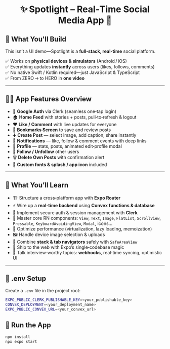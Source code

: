<h1 align="center">✨ Spotlight – Real‑Time Social Media App 🚀</h1>

## 🎯 What You'll Build

This isn’t a UI demo—Spotlight is a **full‑stack, real‑time** social platform.

✅ Works on **physical devices & simulators** (Android / iOS)  
✅ Everything updates **instantly** across users (likes, follows, comments)  
✅ No native Swift / Kotlin required—just JavaScript & TypeScript  
✅ From ZERO → to HERO in **one video**

---

## 🧑‍🍳 App Features Overview

- 🔐 **Google Auth** via Clerk (seamless one‑tap login)
- 🏠 **Home Feed** with stories + posts, pull‑to‑refresh & logout
- ❤️ **Like / Comment** with live updates for everyone
- 📑 **Bookmarks Screen** to save and review posts
- ➕ **Create Post** — select image, add caption, share instantly
- 🔔 **Notifications** — like, follow & comment events with deep links
- 👤 **Profile** — stats, posts, animated edit‑profile modal
- 🔄 **Follow / Unfollow** other users
- 🗑️ **Delete Own Posts** with confirmation alert
- 🎨 **Custom fonts & splash / app icon** included

---

## 🧠 What You’ll Learn

- 🏗️ Structure a cross‑platform app with **Expo Router**
- ⚡ Wire up a **real‑time backend** using **Convex functions & database**
- 🔑 Implement secure auth & session management with **Clerk**
- 📱 Master core RN components: `View`, `Text`, `Image`, `FlatList`, `ScrollView`, `Pressable`, `KeyboardAvoidingView`, `Modal`, icons…
- 🚀 Optimize performance (virtualization, lazy loading, memoization)
- 🖼️ Handle device image selection & uploads
- 🧭 Combine **stack & tab navigators** safely with `SafeAreaView`
- 🎁 Ship to the web with Expo’s single‑codebase magic
- 💬 Talk interview‑worthy topics: **webhooks**, real‑time syncing, optimistic UI

---

## 📁 .env Setup

Create a `.env` file in the project root:

```bash
EXPO_PUBLIC_CLERK_PUBLISHABLE_KEY=<your_publishable_key>
CONVEX_DEPLOYMENT=<your_deployment_name>
EXPO_PUBLIC_CONVEX_URL=<your_convex_url>
```

## 📱 Run the App

```bash
npm install
npx expo start
```
